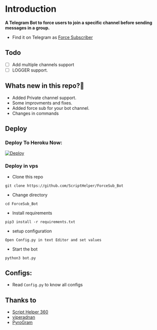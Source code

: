 # Introduction
**A Telegram Bot to force users to join a specific channel before sending messages in a group.**
- Find it on Telegram as [Force Subscriber](http://t.me/ForceChannelsSubscriberBot)

## Todo
- [ ] Add multiple channels support
- [ ] LOGGER support.

## Whats new in this repo?🤔
- Added Private channel support.
- Some improvments and fixes.
- Added force sub for your bot channel.
- Changes in commands

## Deploy

### Deploy To Heroku Now:
[![Deploy](https://www.herokucdn.com/deploy/button.svg)](https://heroku.com/deploy?template=https://github.com/ScriptHelper/ForceSub_Bot)

### Deploy in vps
- Clone this repo
```
git clone https://github.com/ScriptHelper/ForceSub_Bot
```
- Change directory
```
cd ForceSub_Bot
```
- Install requirements
```
pip3 install -r requirements.txt
```
- setup configuration
```
Open Config.py in text Editor and set values
```
- Start the bot
```
python3 bot.py
```
## Configs:
- Read `Config.py` to know all configs

## Thanks to
- [Script Helper 360](https://github.com/ScriptHelper)
- [viperadnan](https://github.com/viperadnan-git)
- [PyroGram](https://PyroGram.org)
